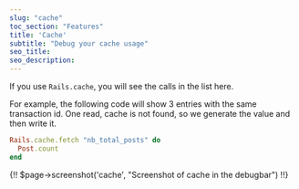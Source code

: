 ```yaml
---
slug: "cache"
toc_section: "Features"
title: 'Cache'
subtitle: "Debug your cache usage"
seo_title:
seo_description: 
---
```


If you use `Rails.cache`, you will see the calls in the list here.

For example, the following code will show 3 entries with the same transaction id. One read, cache is not found, so we generate the value and then write it.

```ruby
Rails.cache.fetch "nb_total_posts" do
  Post.count
end
```

{!! $page->screenshot('cache', "Screenshot of cache in the debugbar") !!}
